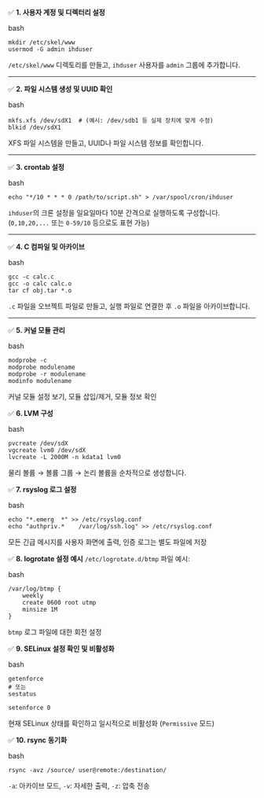 ✅ **1. 사용자 계정 및 디렉터리 설정**

bash

```
mkdir /etc/skel/www
usermod -G admin ihduser
```

`/etc/skel/www` 디렉토리를 만들고, `ihduser` 사용자를 `admin` 그룹에 추가합니다.


---

✅ **2. 파일 시스템 생성 및 UUID 확인**

bash

```
mkfs.xfs /dev/sdX1  # (예시: /dev/sdb1 등 실제 장치에 맞게 수정)
blkid /dev/sdX1
```

XFS 파일 시스템을 만들고, UUID나 파일 시스템 정보를 확인합니다.


---

✅ **3. crontab 설정**

bash

```
echo "*/10 * * * 0 /path/to/script.sh" > /var/spool/cron/ihduser
```

`ihduser`의 크론 설정을 일요일마다 10분 간격으로 실행하도록 구성합니다. (`0,10,20,...` 또는 `0-59/10` 등으로도 표현 가능)


---

✅ **4. C 컴파일 및 아카이브**

bash

```
gcc -c calc.c
gcc -o calc calc.o
tar cf obj.tar *.o
```

`.c` 파일을 오브젝트 파일로 만들고, 실행 파일로 연결한 후 `.o` 파일을 아카이브합니다.


---

✅ **5. 커널 모듈 관리**

bash

```
modprobe -c
modprobe modulename
modprobe -r modulename
modinfo modulename
```

커널 모듈 설정 보기, 모듈 삽입/제거, 모듈 정보 확인

✅ **6. LVM 구성**

bash

```
pvcreate /dev/sdX
vgcreate lvm0 /dev/sdX
lvcreate -L 2000M -n kdata1 lvm0
```

물리 볼륨 → 볼륨 그룹 → 논리 볼륨을 순차적으로 생성합니다.

✅ **7. rsyslog 로그 설정**

bash

```
echo "*.emerg  *" >> /etc/rsyslog.conf
echo "authpriv.*    /var/log/ssh.log" >> /etc/rsyslog.conf
```

모든 긴급 메시지를 사용자 화면에 출력, 인증 로그는 별도 파일에 저장

✅ **8. logrotate 설정 예시** `/etc/logrotate.d/btmp` 파일 예시:

bash

```
/var/log/btmp {
    weekly
    create 0600 root utmp
    minsize 1M
}
```

`btmp` 로그 파일에 대한 회전 설정

✅ **9. SELinux 설정 확인 및 비활성화**

bash

```
getenforce
# 또는
sestatus

setenforce 0
```

현재 SELinux 상태를 확인하고 일시적으로 비활성화 (`Permissive` 모드)

✅ **10. rsync 동기화**

bash

```
rsync -avz /source/ user@remote:/destination/
```

`-a`: 아카이브 모드, `-v`: 자세한 출력, `-z`: 압축 전송